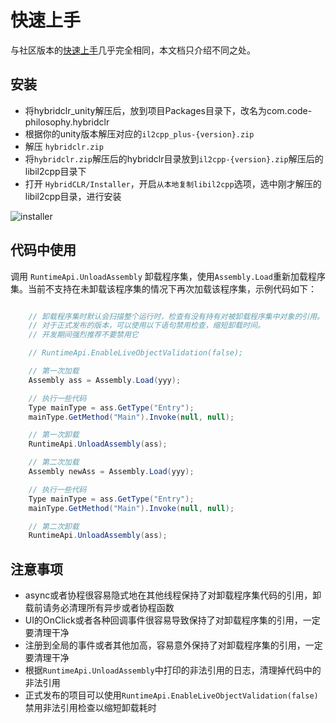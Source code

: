 # 快速上手

与社区版本的[快速上手](../../beginner/quickstart.md)几乎完全相同，本文档只介绍不同之处。

## 安装

- 将hybridclr_unity解压后，放到项目Packages目录下，改名为com.code-philosophy.hybridclr
- 根据你的unity版本解压对应的`il2cpp_plus-{version}.zip`
- 解压 `hybridclr.zip`
- 将`hybridclr.zip`解压后的hybridclr目录放到`il2cpp-{version}.zip`解压后的libil2cpp目录下
- 打开 `HybridCLR/Installer`，开启`从本地复制libil2cpp`选项，选中刚才解压的libil2cpp目录，进行安装

![installer](/img/hybridclr/ultimate-installer.jpg)


## 代码中使用

调用 `RuntimeApi.UnloadAssembly` 卸载程序集，使用`Assembly.Load`重新加载程序集。当前不支持在未卸载该程序集的情况下再次加载该程序集，示例代码如下：

```csharp

    // 卸载程序集时默认会扫描整个运行时，检查有没有持有对被卸载程序集中对象的引用。
    // 对于正式发布的版本，可以使用以下语句禁用检查，缩短卸载时间。
    // 开发期间强烈推荐不要禁用它

    // RuntimeApi.EnableLiveObjectValidation(false);

    // 第一次加载
    Assembly ass = Assembly.Load(yyy);

    // 执行一些代码
    Type mainType = ass.GetType("Entry");
    mainType.GetMethod("Main").Invoke(null, null);

    // 第一次卸载
    RuntimeApi.UnloadAssembly(ass);

    // 第二次加载
    Assembly newAss = Assembly.Load(yyy);

    // 执行一些代码
    Type mainType = ass.GetType("Entry");
    mainType.GetMethod("Main").Invoke(null, null);

    // 第二次卸载
    RuntimeApi.UnloadAssembly(ass);
```

## 注意事项

- async或者协程很容易隐式地在其他线程保持了对卸载程序集代码的引用，卸载前请务必清理所有异步或者协程函数
- UI的OnClick或者各种回调事件很容易导致保持了对卸载程序集的引用，一定要清理干净
- 注册到全局的事件或者其他加高，容易意外保持了对卸载程序集的引用，一定要清理干净
- 根据`RuntimeApi.UnloadAssembly`中打印的非法引用的日志，清理掉代码中的非法引用
- 正式发布的项目可以使用`RuntimeApi.EnableLiveObjectValidation(false)`禁用非法引用检查以缩短卸载耗时